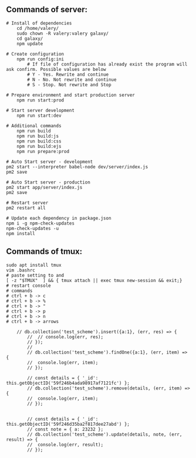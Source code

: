 Commands of server: 
-------------------

```
# Install of dependencies
    cd /home/valery/
    sudo chown -R valery:valery galaxy/
    cd galaxy/
    npm update
```

```
# Create configuration
    npm run config:ini
        # If file of configuration has already exist the program will ask confirm. Possible values are below
        # Y - Yes. Rewrite and continue
        # N - No. Not rewrite and continue
        # S - Stop. Not rewrite and Stop
```

```
# Prepare environment and start production server
    npm run start:prod
```

```
# Start server development
    npm run start:dev
```

```
# Additional commands
    npm run build
    npm run build:js
    npm run build:css
    npm run build:ejs
    npm run prepare:prod
```

```
# Auto Start server - development
pm2 start --interpreter babel-node dev/server/index.js
pm2 save
```

```
# Auto Start server - production
pm2 start app/server/index.js
pm2 save
```

```
# Restart server
pm2 restart all
```

```
# Update each dependency in package.json
npm i -g npm-check-updates
npm-check-updates -u
npm install
```

Commands of tmux:
-----------------

```
sudo apt install tmux
vim .bashrc
# paste setting to and
[ -z "$TMUX"  ] && { tmux attach || exec tmux new-session && exit;}
# restart console
# commands
# ctrl + b -> c
# ctrl + b -> %
# ctrl + b -> "
# ctrl + b -> p
# ctrl + b -> n
# ctrl + b -> arrows
```


		// db.collection('test_scheme').insert({a:1}, (err, res) => {
			// 	// console.log(err, res);
			// });
			//
			// db.collection('test_scheme').findOne({a:1}, (err, item) => {
			// 	console.log(err, item);
			// });

			// const details = { '_id': this.getObjectID('59f246b4ada98917af7121fc') };
			// db.collection('test_scheme').remove(details, (err, item) => {
			// 	console.log(err, item);
			// });


			// const details = { '_id': this.getObjectID('59f246d35ba2f817dee27abd') };
			// const note = { a: 23232 };
			// db.collection('test_scheme').update(details, note, (err, result) => {
			// 	console.log(err, result);
			// });